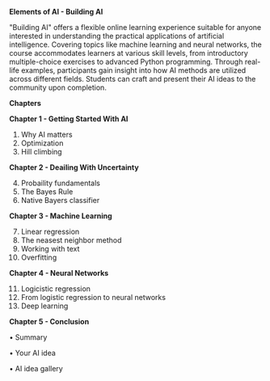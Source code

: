 **Elements of AI - Building AI**

"Building AI" offers a flexible online learning experience suitable for anyone interested in understanding the practical applications of artificial intelligence. Covering topics like machine learning and neural networks, the course accommodates learners at various skill levels, from introductory multiple-choice exercises to advanced Python programming. Through real-life examples, participants gain insight into how AI methods are utilized across different fields. Students can craft and present their AI ideas to the community upon completion.

**Chapters**

**Chapter 1 - Getting Started With AI**
1.	Why AI matters
2.	Optimization
3.	Hill climbing


**Chapter 2 - Deailing With Uncertainty**

4.	Probaility fundamentals
5.	The Bayes Rule
6.	Native Bayers classifier

**Chapter 3 - Machine Learning**

7.	Linear regression
8.	The neasest neighbor method
9.	Working with text
10.	Overfitting


**Chapter 4 - Neural Networks**

11.	Logicistic regression
12.	From logistic regression to neural networks
13.	Deep learning


**Chapter 5 - Conclusion**

•	Summary

•	Your AI idea

•	AI idea gallery

